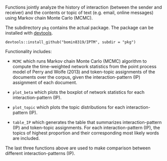 Functions jointly analyze the history of interaction (between the sender and receiver) and the contents or topic of text (e.g. email, online messages) using Markov chain Monte Carlo (MCMC).

The subdirectory `pkg` contains the actual package. The package can be installed with [devtools](https://cran.r-project.org/package=devtools).

```{r}
devtools::install_github("bomin8319/IPTM", subdir = "pkg")
```

Functionality includes:

 - `MCMC` which runs Markov chain Monte Carlo (MCMC) algorithm to compute the time-weighted network statistics from the point process model of Perry and Wolfe (2013) and token-topic assignments of the documents over the corpus, given the interaction-pattern (IP) assignment of each document.

 - `plot_beta` which plots the boxplot of network statistics for each interaction-pattern (IP).

 - `plot_topic` which plots the topic distributions for each interaction-pattern (IP).

- `table_IP` which generates the table that summarizes interaction-pattern (IP) and token-topic assignments. For each interaction-pattern (IP), the topics of highest proportion and their corresponding most likely words are included.
 
The last three functions above are used to make comparison between different interaction-patterns (IP).
